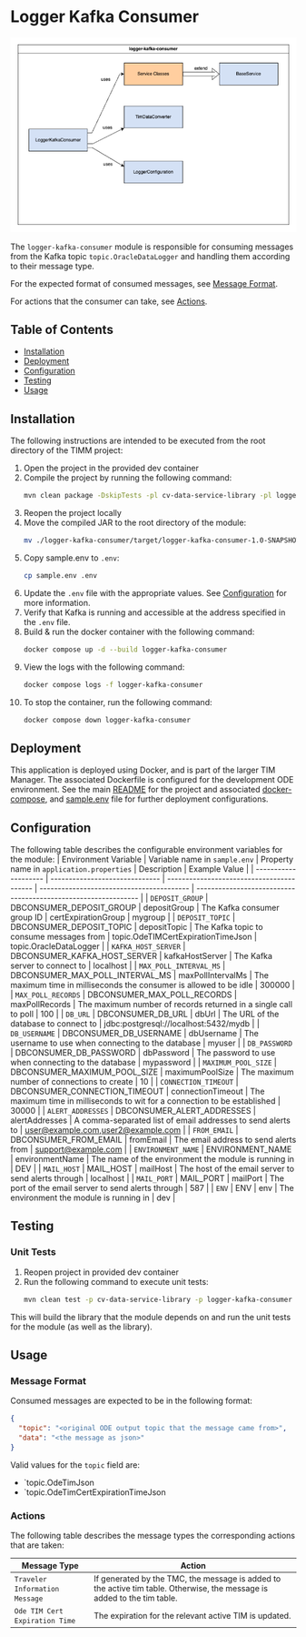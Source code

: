 # Logger Kafka Consumer
![Logger Kafka Consumer Architecture Diagram](./docs/diagrams/logger-kafka-consumer-architecture.drawio.png)

The `logger-kafka-consumer` module is responsible for consuming messages from the Kafka topic `topic.OracleDataLogger` and handling them according to their message type.

For the expected format of consumed messages, see [Message Format](#message-format).

For actions that the consumer can take, see [Actions](#actions).

## Table of Contents
- [Installation](#installation)
- [Deployment](#deployment)
- [Configuration](#configuration)
- [Testing](#testing)
- [Usage](#usage)

## Installation
The following instructions are intended to be executed from the root directory of the TIMM project:
1. Open the project in the provided dev container
1. Compile the project by running the following command:
    ```bash
    mvn clean package -DskipTests -pl cv-data-service-library -pl logger-kafka-consumer
    ```
1. Reopen the project locally
1. Move the compiled JAR to the root directory of the module:
    ```bash
    mv ./logger-kafka-consumer/target/logger-kafka-consumer-1.0-SNAPSHOT.jar ./logger-kafka-consumer
    ```
1. Copy sample.env to `.env`:
    ```bash
    cp sample.env .env
    ```
1. Update the `.env` file with the appropriate values. See [Configuration](#configuration) for more information.
1. Verify that Kafka is running and accessible at the address specified in the `.env` file.
1. Build & run the docker container with the following command:
    ```bash
    docker compose up -d --build logger-kafka-consumer
    ```
1. View the logs with the following command:
    ```bash
    docker compose logs -f logger-kafka-consumer
    ```
1. To stop the container, run the following command:
    ```bash
    docker compose down logger-kafka-consumer
    ```

## Deployment
This application is deployed using Docker, and is part of the larger TIM Manager. The associated Dockerfile is configured for the development ODE environment. See the main [README](../README.md) for the project and associated [docker-compose](../docker-compose.yml), and [sample.env](../sample.env) file for further deployment configurations.

## Configuration
The following table describes the configurable environment variables for the module:
| Environment Variable | Variable name in `sample.env` | Property name in `application.properties` | Description                               | Example Value                                                  |
| -------------------- | ------------------------------ | ----------------------------------------- | ----------------------------------------- | -------------------------------------------------------------- |
| `DEPOSIT_GROUP` | DBCONSUMER_DEPOSIT_GROUP | depositGroup | The Kafka consumer group ID | certExpirationGroup | mygroup |
| `DEPOSIT_TOPIC` | DBCONSUMER_DEPOSIT_TOPIC | depositTopic | The Kafka topic to consume messages from | topic.OdeTIMCertExpirationTimeJson | topic.OracleDataLogger |
| `KAFKA_HOST_SERVER` | DBCONSUMER_KAFKA_HOST_SERVER | kafkaHostServer | The Kafka server to connect to | localhost |
| `MAX_POLL_INTERVAL_MS` | DBCONSUMER_MAX_POLL_INTERVAL_MS | maxPollIntervalMs | The maximum time in milliseconds the consumer is allowed to be idle | 300000 |
| `MAX_POLL_RECORDS` | DBCONSUMER_MAX_POLL_RECORDS | maxPollRecords | The maximum number of records returned in a single call to poll | 100 |
| `DB_URL` | DBCONSUMER_DB_URL | dbUrl | The URL of the database to connect to | jdbc:postgresql://localhost:5432/mydb |
| `DB_USERNAME` | DBCONSUMER_DB_USERNAME | dbUsername | The username to use when connecting to the database | myuser |
| `DB_PASSWORD` | DBCONSUMER_DB_PASSWORD | dbPassword | The password to use when connecting to the database | mypassword |
| `MAXIMUM_POOL_SIZE` | DBCONSUMER_MAXIMUM_POOL_SIZE | maximumPoolSize | The maximum number of connections to create | 10 |
| `CONNECTION_TIMEOUT` | DBCONSUMER_CONNECTION_TIMEOUT | connectionTimeout | The maximum time in milliseconds to wit for a connection to be established | 30000 |
| `ALERT_ADDRESSES` | DBCONSUMER_ALERT_ADDRESSES | alertAddresses | A comma-separated list of email addresses to send alerts to | user@example.com,user2@example.com |
| `FROM_EMAIL` | DBCONSUMER_FROM_EMAIL | fromEmail | The email address to send alerts from | support@example.com |
| `ENVIRONMENT_NAME` | ENVIRONMENT_NAME | environmentName | The name of the environment the module is running in | DEV |
| `MAIL_HOST` | MAIL_HOST | mailHost | The host of the email server to send alerts through | localhost |
| `MAIL_PORT` | MAIL_PORT | mailPort | The port of the email server to send alerts through | 587 |
| `ENV` | ENV | env | The environment the module is running in | dev |

## Testing
### Unit Tests
1. Reopen project in provided dev container
1. Run the following command to execute unit tests:
    ```bash
    mvn clean test -p cv-data-service-library -p logger-kafka-consumer
    ```

This will build the library that the module depends on and run the unit tests for the module (as well as the library).

## Usage
### Message Format
Consumed messages are expected to be in the following format:
```json
{
  "topic": "<original ODE output topic that the message came from>",
  "data": "<the message as json>"
}
```

Valid values for the `topic` field are:
- `topic.OdeTimJson
- `topic.OdeTimCertExpirationTimeJson

### Actions
The following table describes the message types the corresponding actions that are taken:

| Message Type | Action |
| --- | --- |
| `Traveler Information Message` | If generated by the TMC, the message is added to the active tim table. Otherwise, the message is added to the tim table. |
| `Ode TIM Cert Expiration Time` | The expiration for the relevant active TIM is updated. |